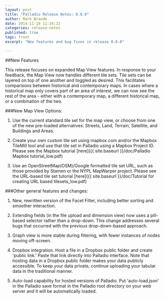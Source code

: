 ```yaml
---
layout: post
title: "Palladio Release Notes: 0.8.0"
author: Mark Braude
date: 2014-11-18 11:34:22
categories: release-notes
published: true
tags: front
excerpt: "New features and bug fixes in release 0.8.0"

---
```


##New Features

This release focuses on expanded Map View features. In response to your feedback, the Map View now handles different tile sets. Tile sets can be layered on top of one another and toggled as desired. This facilitates comparisons between historical and contemporary maps. In cases where a historical map only covers part of an area of interest, we can now see the rest of the area - either with a contemporary map, a different historical map, or a combination of the two.

###New Map View Options:

1.	Use the current standard tile set for the map view, or choose from one of the new pre-loaded alternatives: Streets, Land, Terrain, Satellite, and Buildings and Areas. 

2.	Create your own custom tile set using mapbox.com and/or the Mapbox TileMill tool and use that tile set in Palladio using a Mapbox Project ID. Please see the Mapbox tutorial [here]({{ site.baseurl }}/doc/Palladio Mapbox tutorial_low.pdf)

3.	Use an OpenStreetMap(OSM)/Google formatted tile set URL, such as those provided by Stamen or the NYPL MapWarper project. Please see the URL-based tile set tutorial [here]({{ site.baseurl }}/doc/Tutorial for creating URL based tilesets_low.pdf)

###Other general features and changes:


1. New, rewritten version of the Facet Filter, including better sorting and smoother interaction.

2. Extending fields (in the file upload and dimension view) now uses a pill-based selector rather than a drop-down. This change addresses several bugs that occurred with the previous drop-down-based approach.

3. Graph view is more stable during filtering, with fewer instances of nodes moving off-screen.

4. Dropbox integration. Host a file in a Dropbox public folder and create 'public link.' Paste that link directly into Palladio interface. Note that hosting data in a Dropbox public folder makes your data publicly accessible. To keep your data private, continue uploading your tabular data in the traditional manner.

5. Auto-load capability for hosted versions of Palladio. Put 'auto-load.json' in the Palladio save format in the Palladio root directory on your web server and it will be automatically loaded.
